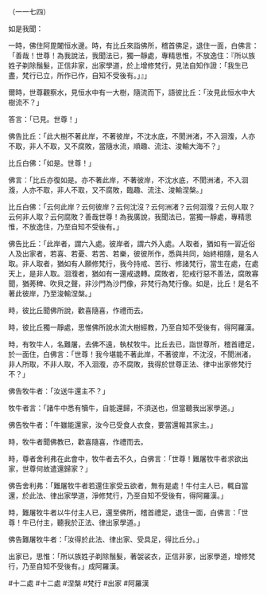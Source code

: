 （一一七四）

如是我聞：

一時，佛住阿毘闍恒水邊。時，有比丘來詣佛所，稽首佛足，退住一面，白佛言：「善哉！世尊！為我說法，我聞法已，獨一靜處，專精思惟，不放逸住：『所以族姓子剃除鬚髮，正信非家，出家學道，於上增修梵行，見法自知作證：「我生已盡，梵行已立，所作已作，自知不受後有。」』」

爾時，世尊觀察水，見恒水中有一大樹，隨流而下，語彼比丘：「汝見此恒水中大樹流不？」

答言：「已見。世尊！」

佛告比丘：「此大樹不著此岸，不著彼岸，不沈水底，不閡洲渚，不入洄澓，人亦不取，非人不取，又不腐敗，當隨水流，順趣、流注、浚輸大海不？」

比丘白佛：「如是。世尊！」

佛言：「比丘亦復如是。亦不著此岸，不著彼岸，不沈水底，不閡洲渚，不入洄澓，人亦不取，非人不取，又不腐敗，臨趣、流注、浚輸涅槃。」

比丘白佛：「云何此岸？云何彼岸？云何沈沒？云何洲渚？云何洄澓？云何人取？云何非人取？云何腐敗？善哉世尊！為我廣說，我聞法已，當獨一靜處，專精思惟，不放逸住，乃至自知不受後有。」

佛告比丘：「此岸者，謂六入處。彼岸者，謂六外入處。人取者，猶如有一習近俗人及出家者，若喜、若憂、若苦、若樂，彼彼所作，悉與共同，始終相隨，是名人取。非人取者，猶如有人願修梵行，我今持戒、苦行、修諸梵行，當生在處，在處天上，是非人取。洄澓者，猶如有一還戒退轉。腐敗者，犯戒行惡不善法，腐敗寡聞，猶莠稗、吹貝之聲，非沙門為沙門像，非梵行為梵行像。如是，比丘！是名不著此彼岸，乃至浚輸涅槃。」

時，彼比丘聞佛所說，歡喜隨喜，作禮而去。

時，彼比丘獨一靜處，思惟佛所說水流大樹經教，乃至自知不受後有，得阿羅漢。

時，有牧牛人，名難屠，去佛不遠，執杖牧牛。比丘去已，詣世尊所，稽首禮足，於一面住，白佛言：「世尊！我今堪能不著此岸，不著彼岸，不沈沒，不閡洲渚，非人所取，不非人取，不入洄澓，亦不腐敗，我得於世尊正法、律中出家修梵行不？」

佛告牧牛者：「汝送牛還主不？」

牧牛者言：「諸牛中悉有犢牛，自能還歸，不須送也，但當聽我出家學道。」

佛告牧牛者：「牛雖能還家，汝今已受食人衣食，要當還報其家主。」

時，牧牛者聞佛教已，歡喜隨喜，作禮而去。

時，尊者舍利弗在此會中，牧牛者去不久，白佛言：「世尊！難屠牧牛者求欲出家，世尊何故遣還歸家？」

佛告舍利弗：「難屠牧牛者若還住家受五欲者，無有是處！牛付主人已，輒自當還，於此法、律出家學道，淨修梵行，乃至自知不受後有，得阿羅漢。」

時，難屠牧牛者以牛付主人已，還至佛所，稽首禮足，退住一面，白佛言：「世尊！牛已付主，聽我於正法、律出家學道。」

佛告難屠牧牛者：「汝得於此法、律出家、受具足，得比丘分。」

出家已，思惟：「所以族姓子剃除鬚髮，著袈裟衣，正信非家，出家學道，增修梵行，乃至自知不受後有。」成阿羅漢。




#十二處
#十二處
#涅槃
#梵行
#出家
#阿羅漢
